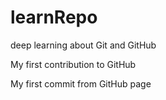 # learnRepo

deep learning about Git and GitHub

My first contribution to GitHub

My first commit from GitHub page

